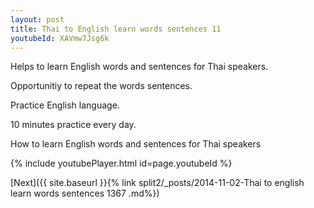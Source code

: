 ```yaml
---
layout: post
title: Thai to English learn words sentences 11 
youtubeId: XAVmw7Jsg6k
---
```

 
 
Helps to learn English words and sentences for Thai speakers.

Opportunitiy to repeat the words sentences. 

Practice English language. 
 
10 minutes practice every day. 
 
How to learn English words and sentences for Thai speakers 
 
{% include youtubePlayer.html id=page.youtubeId %}
 
 
[Next]({{ site.baseurl }}{% link  split2/_posts/2014-11-02-Thai to english learn words sentences 1367 .md%})
 
